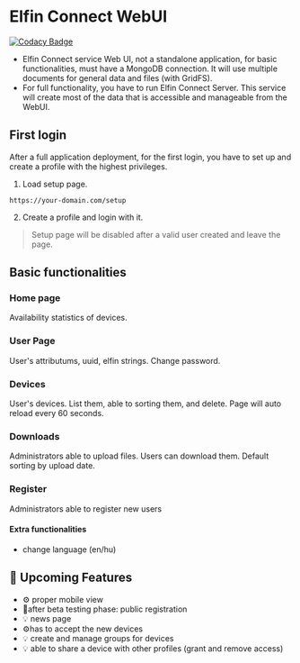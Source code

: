 # Elfin Connect WebUI

[![Codacy Badge](https://api.codacy.com/project/badge/Grade/c3979895a7cb4800badebefc286cde5f)](https://app.codacy.com/gh/Aranyalma2/elfinConnectWeb?utm_source=github.com&utm_medium=referral&utm_content=Aranyalma2/elfinConnectWeb&utm_campaign=Badge_Grade)

* Elfin Connect service Web UI, not a standalone application, for basic functionalities, must have a MongoDB connection. It will use multiple documents for general data and files (with GridFS).
* For full functionality, you have to run Elfin Connect Server. This service will create most of the data that is accessible and manageable from the WebUI.

## First login
After a full application deployment, for the first login, you have to set up and create a profile with the highest privileges.
1. Load setup page.
```
https://your-domain.com/setup
```
2. Create a profile and login with it.

>Setup page will be disabled after a valid user created and leave the page.

## Basic functionalities

### Home page
Availability statistics of devices.

### User Page
User's attributums, uuid, elfin strings.
Change password.

### Devices
User's devices. List them, able to sorting them, and delete.
Page will auto reload every 60 seconds.

### Downloads
Administrators able to upload files.
Users can download them.
Default sorting by upload date.

### Register
Administrators able to register new users

#### Extra functionalities
* change language (en/hu)

## :page_with_curl: Upcoming Features
* :gear: proper mobile view
* :pushpin:after beta testing phase: public registration
* :bulb: news page
* :gear:has to accept the new devices 
* :bulb: create and manage groups for devices
* :bulb: able to share a device with other profiles (grant and remove access)



